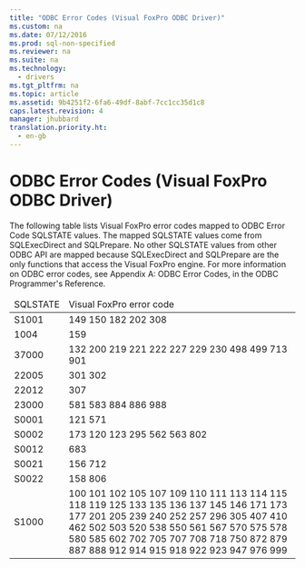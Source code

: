 ```yaml
---
title: "ODBC Error Codes (Visual FoxPro ODBC Driver)"
ms.custom: na
ms.date: 07/12/2016
ms.prod: sql-non-specified
ms.reviewer: na
ms.suite: na
ms.technology: 
  - drivers
ms.tgt_pltfrm: na
ms.topic: article
ms.assetid: 9b4251f2-6fa6-49df-8abf-7cc1cc35d1c8
caps.latest.revision: 4
manager: jhubbard
translation.priority.ht: 
  - en-gb
---
```

# ODBC Error Codes (Visual FoxPro ODBC Driver)
<?xml version="1.0" encoding="utf-8"?>
<developerReferenceWithoutSyntaxDocument xmlns="http://ddue.schemas.microsoft.com/authoring/2003/5" xmlns:xlink="http://www.w3.org/1999/xlink" xmlns:xsi="http://www.w3.org/2001/XMLSchema-instance" xsi:schemaLocation="http://ddue.schemas.microsoft.com/authoring/2003/5 http://dduestorage.blob.core.windows.net/ddueschema/developer.xsd">
  <introduction>
    <para>The following table lists Visual FoxPro error codes mapped to ODBC Error Code SQLSTATE values. The mapped SQLSTATE values come from <legacyLink xlink:href="5004060f-8510-4018-87a4-d41789e69d3e">SQLExecDirect</legacyLink> and <legacyLink xlink:href="0c4cb5a4-9729-4b2e-a0c6-52027b92e8fc">SQLPrepare</legacyLink>. No other SQLSTATE values from other ODBC API are mapped because <legacyBold>SQLExecDirect</legacyBold> and <legacyBold>SQLPrepare</legacyBold> are the only functions that access the Visual FoxPro engine.</para>
    <para>For more information on ODBC error codes, see <legacyLink xlink:href="c06902e4-721d-42e2-b818-05f0e18e4ce0">Appendix A: ODBC Error Codes</legacyLink>, in the <legacyItalic>ODBC Programmer's Reference</legacyItalic>.</para>
    <table xmlns:caps="http://schemas.microsoft.com/build/caps/2013/11">
      <thead>
        <tr>
          <TD>
            <para>SQLSTATE</para>
          </TD>
          <TD>
            <para>Visual FoxPro error code</para>
          </TD>
        </tr>
      </thead>
      <tbody>
        <tr>
          <TD>
            <para>S1001</para>
          </TD>
          <TD>
            <para>149 </para>
            <para>150 </para>
            <para>182 </para>
            <para>202 </para>
            <para>308</para>
          </TD>
        </tr>
        <tr>
          <TD>
            <para>1004</para>
          </TD>
          <TD>
            <para>159</para>
          </TD>
        </tr>
        <tr>
          <TD>
            <para>37000</para>
          </TD>
          <TD>
            <para>132 </para>
            <para>200 </para>
            <para>219 </para>
            <para>221 </para>
            <para>222 </para>
            <para>227 </para>
            <para>229 </para>
            <para>230 </para>
            <para>498 </para>
            <para>499 </para>
            <para>713 </para>
            <para>901</para>
          </TD>
        </tr>
        <tr>
          <TD>
            <para>22005</para>
          </TD>
          <TD>
            <para>301 </para>
            <para>302</para>
          </TD>
        </tr>
        <tr>
          <TD>
            <para>22012</para>
          </TD>
          <TD>
            <para>307</para>
          </TD>
        </tr>
        <tr>
          <TD>
            <para>23000</para>
          </TD>
          <TD>
            <para>581 </para>
            <para>583 </para>
            <para>884 </para>
            <para>886 </para>
            <para>988</para>
          </TD>
        </tr>
        <tr>
          <TD>
            <para>S0001</para>
          </TD>
          <TD>
            <para>121 </para>
            <para>571</para>
          </TD>
        </tr>
        <tr>
          <TD>
            <para>S0002</para>
          </TD>
          <TD>
            <para>173 </para>
            <para>120 </para>
            <para>123 </para>
            <para>295 </para>
            <para>562 </para>
            <para>563 </para>
            <para>802</para>
          </TD>
        </tr>
        <tr>
          <TD>
            <para>S0012</para>
          </TD>
          <TD>
            <para>683</para>
          </TD>
        </tr>
        <tr>
          <TD>
            <para>S0021</para>
          </TD>
          <TD>
            <para>156 </para>
            <para>712</para>
          </TD>
        </tr>
        <tr>
          <TD>
            <para>S0022</para>
          </TD>
          <TD>
            <para>158 </para>
            <para>806</para>
          </TD>
        </tr>
        <tr>
          <TD>
            <para>S1000</para>
          </TD>
          <TD>
            <para>100 </para>
            <para>101 </para>
            <para>102 </para>
            <para>105 </para>
            <para>107 </para>
            <para>109 </para>
            <para>110 </para>
            <para>111 </para>
            <para>113 </para>
            <para>114 </para>
            <para>115 </para>
            <para>118 </para>
            <para>119 </para>
            <para>125 </para>
            <para>133 </para>
            <para>135 </para>
            <para>136 </para>
            <para>137 </para>
            <para>145 </para>
            <para>146 </para>
            <para>171 </para>
            <para>173 </para>
            <para>177 </para>
            <para>201 </para>
            <para>205 </para>
            <para>239 </para>
            <para>240 </para>
            <para>252 </para>
            <para>257 </para>
            <para>296 </para>
            <para>305 </para>
            <para>407 </para>
            <para>410 </para>
            <para>462 </para>
            <para>502 </para>
            <para>503 </para>
            <para>520 </para>
            <para>538 </para>
            <para>550 </para>
            <para>561 </para>
            <para>567 </para>
            <para>570 </para>
            <para>575 </para>
            <para>578 </para>
            <para>580 </para>
            <para>585 </para>
            <para>602 </para>
            <para>702 </para>
            <para>705 </para>
            <para>707 </para>
            <para>708 </para>
            <para>718 </para>
            <para>750 </para>
            <para>872 </para>
            <para>879 </para>
            <para>887 </para>
            <para>888 </para>
            <para>912 </para>
            <para>914 </para>
            <para>915 </para>
            <para>918 </para>
            <para>922 </para>
            <para>923 </para>
            <para>947 </para>
            <para>976 </para>
            <para>999</para>
          </TD>
        </tr>
      </tbody>
    </table>
  </introduction>
  <relatedTopics />
</developerReferenceWithoutSyntaxDocument>